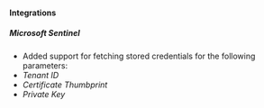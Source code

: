 
#### Integrations
##### Microsoft Sentinel
- Added support for fetching stored credentials for the following parameters:
- *Tenant ID*
- *Certificate Thumbprint*
- *Private Key*
